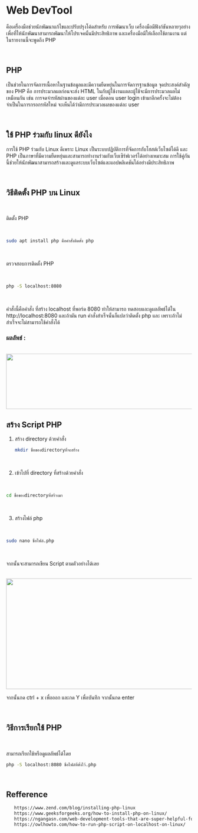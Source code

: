 
# Web DevTool

คือเครื่องมือช่วยนักพัฒนาแก้ไขและปรับปรุงโค้ดสำหรับ
การพัฒนาเว็บ เครื่องมือมีฟังก์ชันหลายๆอย่างเพื่อที่ให้นักพัฒนาสามารถพัฒนาให้โปรเจคนั้นมีประสิทธิภาพ และเครื่องมือมีให้เลือกใช้ตามงาน แต่ในรายงานนี้จะพูดถึง PHP

<br>

## PHP
	
เป็นช่วยในการจัดการเนื้อหาในฐานข้อมูลและมีความยืดหยุ่นในการจัดการฐานข้อมูล จุดประสงค์สำคัญของ PHP คือ การประมวลผลก่อนจะส่ง HTML ในกับผู้ใช้งานแตละผู้ใช้จะมีการประมวลผลไม่เหมือนกัน เช่น การจดจำรหัสผ่านของแต่ละ user เมื่อตอน user login เข้ามาอีกครั้งจะไม่ต้องจำเป็นในการกรอกรหัสใหม่ จะเห็นได้ว่ามีการประมวลผลของแต่ละ user

<br>

## ใช้ PHP ร่วมกับ linux ดียังไง

การใช้ PHP ร่วมกับ Linux ดีเพราะ Linux เป็นระบบปฏิบัติการที่จัดการกับโฮสต์เว็บไซต์ได้ดี และ PHP เป็นภาษาที่มีความยืดหยุ่นและสามารถทำงานร่วมกับเว็บเซิร์ฟเวอร์ได้อย่างเหมาะสม การใช้คู่กันนี้ช่วยให้นักพัฒนาสามารถสร้างและดูแลระบบเว็บไซต์และแอปพลิเคชันได้อย่างมีประสิทธิภาพ

<br>

## วิธีติดตั้ง PHP บน Linux

<br>

ติดตั้ง PHP

 <br>

  ```bash
  sudo apt install php คือคำสั่งติดตั้ง php
  ```

 <br>

ตรวจสอบการติดตั้ง PHP

 <br>

   ```bash
   php -S localhost:8080
   ```

 <br>

คำสั่งนี้คือคำสั่ง ที่สร้าง localhost ที่พอร์ด 8080 ทำให้สามารถ ทดสอบและดูผลลัพธ์ได้ใน http://localhost:8080 และถ้ามัน run คำสั่งสำเร็จนั้นก็แปลว่าติดตั้ง php และ เพราะถ้าไม่สำเร็จจะไม่สามารถใช้คำสั่งได้ 

### ผลลัพธ์ :
<br>
   
   <img src='https://owlhowto.com/content/images/2023/06/php-server-started.png?ezimgfmt=ng:webp/ngcb2' width='1000' height='150'>

<br>

## สร้าง Script PHP

1. สร้าง directory ด้วยคำสั่ง
   <br>

   ```bash
   mkdir ชื่อของdirectoryที่จะสร้าง
   ```
   <br>
   
2. เข้าไปที่ directory ที่สร้างด้วยคำสั่ง
 <br>

   ```bash
   cd ชื่อของdirectoryที่สร้างมา
   ```
   <br>

3. สร้างไฟล์ php
 <br>

   ```bash
   sudo nano ชื่อไฟล์.php
   ```
   <br>

จากนั้นจะสามารถเขียน Script ตามตัวอย่างได้เลย

<br>
   
   <img src='https://owlhowto.com/content/images/2023/06/app-php-code-1.png?ezimgfmt=ng:webp/ngcb2' width='1000' height='300'>

<br>		

จากนั้นกด ctrl + x เพื่อออก และกด Y เพื่อบันทึก จากนั้นกด enter

<br>

## วิธีการเรียกใช้ PHP

<br>

  สามารถเรียกใช้หรือดูผลลัพธ์ได้โดย
<br>

   ```bash
   php -S localhost:8080 ชื่อไฟล์ที่ตั้งไว้.php
   ```
   <br>

## Refference
```bash
   https://www.zend.com/blog/installing-php-linux
   https://www.geeksforgeeks.org/how-to-install-php-on-linux/
   https://ngangasn.com/web-development-tools-that-are-super-helpful-for-linux-web-developers/?expand_article=1
   https://owlhowto.com/how-to-run-php-script-on-localhost-on-linux/
   ```
   <br>
  

